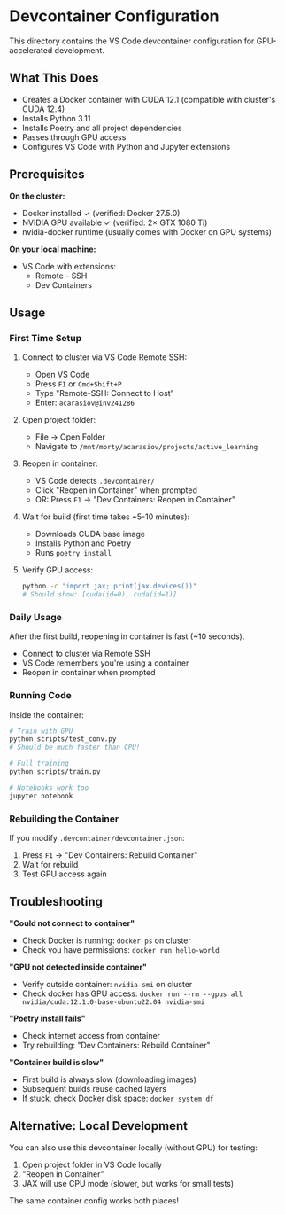 # Devcontainer Configuration

This directory contains the VS Code devcontainer configuration for GPU-accelerated development.

## What This Does

- Creates a Docker container with CUDA 12.1 (compatible with cluster's CUDA 12.4)
- Installs Python 3.11
- Installs Poetry and all project dependencies
- Passes through GPU access
- Configures VS Code with Python and Jupyter extensions

## Prerequisites

**On the cluster:**
- Docker installed ✓ (verified: Docker 27.5.0)
- NVIDIA GPU available ✓ (verified: 2× GTX 1080 Ti)
- nvidia-docker runtime (usually comes with Docker on GPU systems)

**On your local machine:**
- VS Code with extensions:
  - Remote - SSH
  - Dev Containers

## Usage

### First Time Setup

1. Connect to cluster via VS Code Remote SSH:
   - Open VS Code
   - Press `F1` or `Cmd+Shift+P`
   - Type "Remote-SSH: Connect to Host"
   - Enter: `acarasiov@inv241286`

2. Open project folder:
   - File → Open Folder
   - Navigate to `/mnt/morty/acarasiov/projects/active_learning`

3. Reopen in container:
   - VS Code detects `.devcontainer/`
   - Click "Reopen in Container" when prompted
   - OR: Press `F1` → "Dev Containers: Reopen in Container"

4. Wait for build (first time takes ~5-10 minutes):
   - Downloads CUDA base image
   - Installs Python and Poetry
   - Runs `poetry install`

5. Verify GPU access:
   ```bash
   python -c "import jax; print(jax.devices())"
   # Should show: [cuda(id=0), cuda(id=1)]
   ```

### Daily Usage

After the first build, reopening in container is fast (~10 seconds).

- Connect to cluster via Remote SSH
- VS Code remembers you're using a container
- Reopen in container when prompted

### Running Code

Inside the container:

```bash
# Train with GPU
python scripts/test_conv.py
# Should be much faster than CPU!

# Full training
python scripts/train.py

# Notebooks work too
jupyter notebook
```

### Rebuilding the Container

If you modify `.devcontainer/devcontainer.json`:

1. Press `F1` → "Dev Containers: Rebuild Container"
2. Wait for rebuild
3. Test GPU access again

## Troubleshooting

**"Could not connect to container"**
- Check Docker is running: `docker ps` on cluster
- Check you have permissions: `docker run hello-world`

**"GPU not detected inside container"**
- Verify outside container: `nvidia-smi` on cluster
- Check docker has GPU access: `docker run --rm --gpus all nvidia/cuda:12.1.0-base-ubuntu22.04 nvidia-smi`

**"Poetry install fails"**
- Check internet access from container
- Try rebuilding: "Dev Containers: Rebuild Container"

**"Container build is slow"**
- First build is always slow (downloading images)
- Subsequent builds reuse cached layers
- If stuck, check Docker disk space: `docker system df`

## Alternative: Local Development

You can also use this devcontainer locally (without GPU) for testing:

1. Open project folder in VS Code locally
2. "Reopen in Container"
3. JAX will use CPU mode (slower, but works for small tests)

The same container config works both places!


